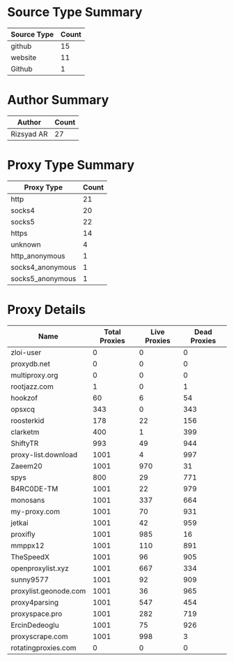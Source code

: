 # Source Type Summary

| Source Type | Count |
|-------------|-------|
| github | 15 |
| website | 11 |
| Github | 1 |


# Author Summary

| Author | Count |
|--------|-------|
| Rizsyad AR | 27 |


# Proxy Type Summary

| Proxy Type | Count |
|------------|-------|
| http | 21 |
| socks4 | 20 |
| socks5 | 22 |
| https | 14 |
| unknown | 4 |
| http_anonymous | 1 |
| socks4_anonymous | 1 |
| socks5_anonymous | 1 |


# Proxy Details

| Name | Total Proxies | Live Proxies | Dead Proxies |
|------|---------------|--------------|---------------|
| zloi-user | 0 | 0 | 0 |
| proxydb.net | 0 | 0 | 0 |
| multiproxy.org | 0 | 0 | 0 |
| rootjazz.com | 1 | 0 | 1 |
| hookzof | 60 | 6 | 54 |
| opsxcq | 343 | 0 | 343 |
| roosterkid | 178 | 22 | 156 |
| clarketm | 400 | 1 | 399 |
| ShiftyTR | 993 | 49 | 944 |
| proxy-list.download | 1001 | 4 | 997 |
| Zaeem20 | 1001 | 970 | 31 |
| spys | 800 | 29 | 771 |
| B4RC0DE-TM | 1001 | 22 | 979 |
| monosans | 1001 | 337 | 664 |
| my-proxy.com | 1001 | 70 | 931 |
| jetkai | 1001 | 42 | 959 |
| proxifly | 1001 | 985 | 16 |
| mmppx12 | 1001 | 110 | 891 |
| TheSpeedX | 1001 | 96 | 905 |
| openproxylist.xyz | 1001 | 667 | 334 |
| sunny9577 | 1001 | 92 | 909 |
| proxylist.geonode.com | 1001 | 36 | 965 |
| proxy4parsing | 1001 | 547 | 454 |
| proxyspace.pro | 1001 | 282 | 719 |
| ErcinDedeoglu | 1001 | 75 | 926 |
| proxyscrape.com | 1001 | 998 | 3 |
| rotatingproxies.com | 0 | 0 | 0 |
